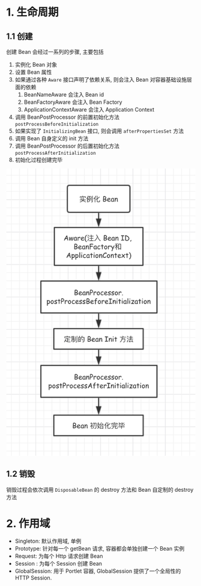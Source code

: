 # 1. 生命周期
## 1.1 创建
创建 Bean 会经过一系列的步骤, 主要包括
1. 实例化 Bean 对象
2. 设置 Bean 属性
3. 如果通过各种 `Aware` 接口声明了依赖关系, 则会注入 Bean 对容器基础设施层面的依赖
    1. BeanNameAware 会注入 Bean id
    2. BeanFactoryAware 会注入 Bean Factory
    3. ApplicationContextAware 会注入 Application Context
4. 调用 BeanPostProcessor 的前置初始化方法 `postProcessBeforeInitialization`
5. 如果实现了 `InitializingBean` 接口, 则会调用 `afterPropertiesSet` 方法
6. 调用 Bean 自身定义的 init 方法
7. 调用 BeanPostProcessor 的后置初始化方法 `postProcessAfterInitialization`
8. 初始化过程创建完毕

![](.the-life-cycle-and-scope-of-Spring-beans_images/7c56ebe8.png)

## 1.2 销毁
销毁过程会依次调用 `DisposableBean` 的 destroy 方法和 Bean 自定制的 destroy 方法

# 2. 作用域
- Singleton: 默认作用域, 单例
- Prototype: 针对每一个 getBean 请求, 容器都会单独创建一个 Bean 实例
- Request: 为每个 Http 请求创建 Bean
- Session : 为每个 Session 创建 Bean
- GlobalSession: 用于 Portlet 容器, GlobalSession 提供了一个全局性的 HTTP Session.